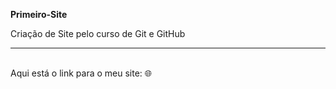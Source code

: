 **Primeiro-Site**

Criação de Site pelo curso de Git e GitHub
<hr>
<br>
Aqui está o link para o meu site: 🌐